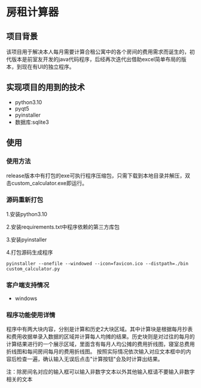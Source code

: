 # 房租计算器
## 项目背景
该项目用于解决本人每月需要计算合租公寓中的各个房间的费用需求而诞生的，初代版本是前室友开发的java代码程序，后经再次迭代出借助excel简单布局的版本，到现在有UI的独立程序。

## 实现项目的用到的技术
- python3.10
- pyqt5
- pyinstaller
- 数据库:sqlite3

## 使用
### 使用方法
release版本中有打包的exe可执行程序压缩包，只需下载到本地目录并解压，双击custom_calculator.exe即运行。
### 源码重新打包
1.安装python3.10

2.安装requirements.txt中程序依赖的第三方库包

3.安装pyinstaller

4.打包源码生成程序
```shell
pyinstaller --onefile --windowed --icon=favicon.ico --distpath=./bin custom_calculator.py
```

### 客户端支持情况
- windows 

### 程序功能使用详情
程序中有两大块内容，分别是计算和历史2大块区域。其中计算块是根据每月抄表和费用收据单录入数据的区域并计算每人均摊的结果。历史块则是对过往的每月的计算结果进行的一个展示区域，里面含有每月人均公摊的费用折线图，寝室总费用折线图和每间房间每月的费用折线图。
按照实际情况依次输入对应文本框中的内容后检查一遍，确认输入无误后点击"计算按钮"会及时计算出结果。

注：除房间名对应的输入框可以输入非数字文本以外其他输入框请不要输入非数字相关的文本


